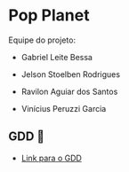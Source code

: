 # Pop Planet

Equipe do projeto:

- Gabriel Leite Bessa

- Jelson Stoelben Rodrigues

- Ravilon Aguiar dos Santos

- Vinícius Peruzzi Garcia

## GDD 📙

- [Link para o GDD](https://docs.google.com/document/d/1JvP70eo7D_Aq4C6aeZwWsGX_kAY7S-jMzB3ahvpJ2T0/edit?usp=sharing)
